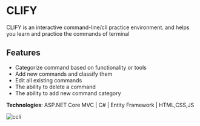# CLIFY
CLIFY is an interactive command-line/cli practice environment. and helps you learn and practice the commands of terminal
## Features
- Categorize command based on functionality or tools 
- Add new commands and classify them 
- Edit all existing commands 
- The ability to delete a command 
- The ability to add new command category

**Technologies**: ASP.NET Core MVC | C# | Entity Framework | HTML,CSS,JS

![ccli](https://github.com/ughadaa/clify/assets/46503283/8714c649-e54f-4406-8279-5a8ae6258409)

